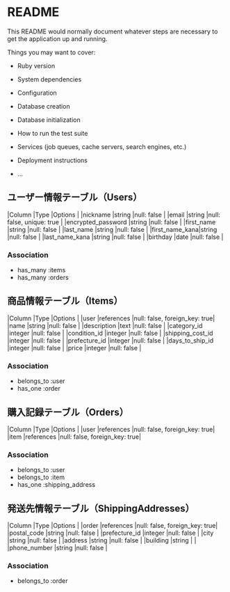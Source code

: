 # README

This README would normally document whatever steps are necessary to get the
application up and running.

Things you may want to cover:

* Ruby version

* System dependencies

* Configuration

* Database creation

* Database initialization

* How to run the test suite

* Services (job queues, cache servers, search engines, etc.)

* Deployment instructions

* ...

## ユーザー情報テーブル（Users）
|Column         |Type   |Options                        |
|nickname       |string |null: false                    |
|email          |string |null: false, unique: true      |
|encrypted_password       |string |null: false          |
|first_name     |string |null: false                    |
|last_name      |string |null: false                    |
|first_name_kana|string |null: false                    |
|last_name_kana |string |null: false                    |
|birthday       |date   |null: false                    |

### Association
- has_many :items
- has_many :orders

## 商品情報テーブル（Items）
|Column              |Type        |Options                       |
|user                |references	|null: false, foreign_key: true|
|name	               |string  	  |null: false                   |
|description	       |text	      |null: false                   |
|category_id         |integer	    |null: false                   |
|condition_id        |integer	    |null: false                   |
|shipping_cost_id	   |integer	    |null: false                   |
|prefecture_id       |integer	    |null: false                   |
|days_to_ship_id 	   |integer	    |null: false                   |
|price	             |integer	    |null: false                   |

### Association
- belongs_to :user
- has_one :order

## 購入記録テーブル（Orders）
|Column   |Type       |Options                       |
|user   	|references	|null: false, foreign_key: true|
|item   	|references	|null: false, foreign_key: true|

### Association
- belongs_to :user
- belongs_to :item
- has_one :shipping_address

## 発送先情報テーブル（ShippingAddresses）
|Column          |Type        |Options                       |
|order  	       |references	|null: false, foreign_key: true|
|postal_code	   |string	    |null: false                   |
|prefecture_id 	 |integer	    |null: false                   |
|city	           |string	    |null: false                   |
|address         |string	    |null: false                   |
|building        |string	    |                              |
|phone_number	   |string	    |null: false                   |

### Association
- belongs_to :order